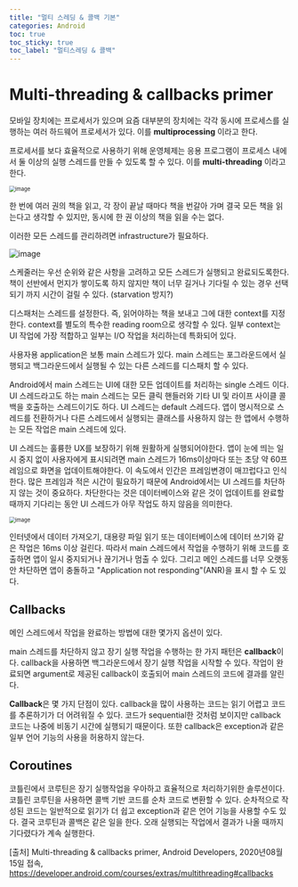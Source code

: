 ```yaml
---
title: "멀티 스레딩 & 콜백 기본"
categories: Android
toc: true
toc_sticky: true
toc_label: "멀티스레딩 & 콜백"
---
```


# Multi-threading & callbacks primer

모바일 장치에는 프로세서가 있으며 요즘 대부분의 장치에는 각각 동시에 프로세스를 실행하는 여러 하드웨어 프로세서가 있다. 이를 **multiprocessing** 이라고 한다.

프로세서를 보다 효율적으로 사용하기 위해 운영체제는 응용 프로그램이 프로세스 내에서 둘 이상의 실행 스레드를 만들 수 있도록 할 수 있다. 이를 **multi-threading** 이라고 한다.

<img src="https://developer.android.com/courses/extras/images/multi-threading-1.png" alt="image" style="zoom: 67%;" />

한 번에 여러 권의 책을 읽고, 각 장이 끝날 때마다 책을 번갈아 가며 결국 모든 책을 읽는다고 생각할 수 있지만, 동시에 한 권 이상의 책을 읽을 수는 없다.

이러한 모든 스레드를 관리하려면 infrastructure가 필요하다.

![image](https://developer.android.com/courses/extras/images/multi-threading-2.png)

스케줄러는 우선 순위와 같은 사항을 고려하고 모든 스레드가 실행되고 완료되도록한다. 책이 선반에서 먼지가 쌓이도록 하지 않지만 책이 너무 길거나 기다릴 수 있는 경우 선택되기 까지 시간이 걸릴 수 있다. (starvation 방지?)

디스패처는 스레드를 설정한다. 즉, 읽어야하는 책을 보내고 그에 대한 context를 지정한다. context를 별도의 특수한 reading room으로 생각할 수 있다. 일부 context는 UI 작업에 가장 적합하고 일부는 I/O 작업을 처리하는데 특화되어 있다.

사용자용 application은 보통 main 스레드가 있다. main 스레드는 포그라운드에서 실행되고 백그라운드에서 실행될 수 있는 다른 스레드를 디스패치 할 수 있다.

Android에서 main 스레드는 UI에 대한 모든 업데이트를 처리하는 single 스레드 이다. UI 스레드라고도 하는 main 스레드는 모든 클릭 핸들러와 기타 UI 및 라이프 사이클 콜백을 호출하는 스레드이기도 하다. UI 스레드는 default 스레드다. 앱이 명시적으로 스레드를 전환하거나 다른 스레드에서 실행되는 클래스를 사용하지 않는 한 앱에서 수행하는 모든 작업은 main 스레드에 있다.

UI 스레드는 훌륭한 UX를 보장하기 위해 원활하게 실행되어야한다. 앱이 눈에 띄는 일시 중지 없이 사용자에게 표시되려면 main 스레드가 16ms이상마다 또는 초당 약 60프레임으로 화면을 업데이트해야한다. 이 속도에서 인간은 프레임변경이 매끄럽다고 인식한다. 많은 프레임과 적은 시간이 필요하기 때문에 Android에서는 UI 스레드를 차단하지 않는 것이 중요하다.  차단한다는 것은 데이터베이스와 같은 것이 업데이트를 완료할 때까지 기다리는 동안 UI 스레드가 아무 작업도 하지 않음을 의미한다.

<img src="https://developer.android.com/courses/extras/images/multi-threading-3.png" alt="image" style="zoom: 67%;" />

인터넷에서 데이터 가져오기, 대용량 파일 읽기 또는 데이터베이스에 데이터 쓰기와 같은 작업은 16ms 이상 걸린다. 따라서 main 스레드에서 작업을 수행하기 위해 코드를 호출하면 앱이 일시 중지되거나 끊기거나 멈출 수 있다. 그리고 메인 스레드를 너무 오랫동안 차단하면 앱이 충돌하고 "Application not responding"(ANR)을 표시 할 수 도 있다.



## Callbacks

메인 스레드에서 작업을 완료하는 방법에 대한 몇가지 옵션이 있다.

main 스레드를 차단하지 않고 장기 실행 작업을 수행하는 한 가지 패턴은 **callback**이다. callback을 사용하면 백그라운드에서 장기 실행 작업을 시작할 수 있다. 작업이 완료되면 argument로 제공된 callback이 호출되어 main 스레드의 코드에 결과를 알린다.

**Callback**은 몇 가지 단점이 있다. callback을 많이 사용하는 코드는 읽기 어렵고 코드를 추론하기가 더 어려워질 수 있다. 코드가 sequential한 것처럼 보이지만 callback 코드는 나중에 비동기 시간에 실행되기 때문이다. 또한 callback은 exception과 같은 일부 언어 기능의 사용을 허용하지 않는다.



## Coroutines

코틀린에서 코루틴은 장기 실행작업을 우아하고 효율적으로 처리하기위한 솔루션이다. 코틀린 코루틴을 사용하면 콜백 기반 코드를 순차 코드로 변환할 수 있다. 순차적으로 작성된 코드는 일반적으로 읽기가 더 쉽고 exception과 같은 언어 기능을 사용할 수도 있다. 결국 코루틴과 콜백은 같은 일을 한다. 오래 실행되는 작업에서 결과가 나올 때까지 기다렸다가 계속 실행한다.

[출처]
Multi-threading & callbacks primer, Android Developers, 2020년08월15일 접속, https://developer.android.com/courses/extras/multithreading#callbacks